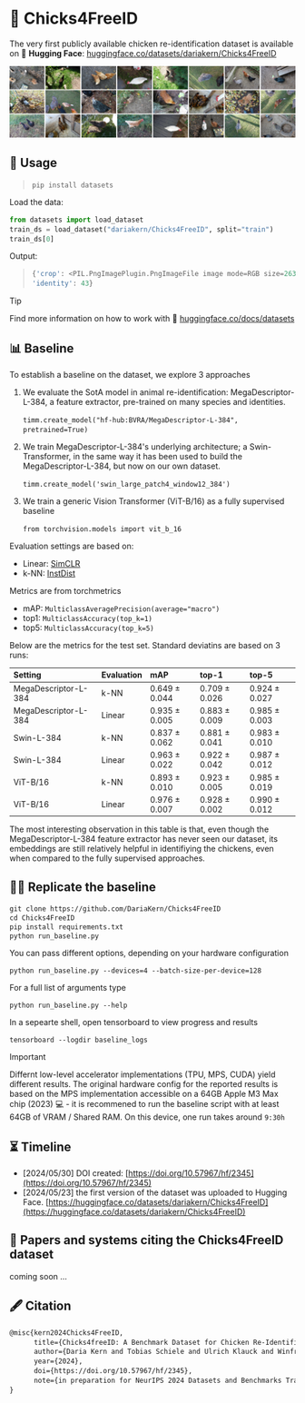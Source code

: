 # 🐔 Chicks4FreeID
The very first publicly available chicken re-identification dataset
is available on 🤗 **Hugging Face**: [huggingface.co/datasets/dariakern/Chicks4FreeID](https://huggingface.co/datasets/dariakern/Chicks4FreeID)

<img src="./wiki/chickenDataset.png">


## 🤗 Usage

> ```shell
> pip install datasets
> ```

Load the data:
```python
from datasets import load_dataset
train_ds = load_dataset("dariakern/Chicks4FreeID", split="train")
train_ds[0]
```

Output: 
> ```python
> {'crop': <PIL.PngImagePlugin.PngImageFile image mode=RGB size=2630x2630 at 0x7AA95E7D1720>,
> 'identity': 43}
> ```

> [!TIP]
> Find more information on how to work with 🤗  [huggingface.co/docs/datasets](https://huggingface.co/docs/datasets/v2.19.0/index)


## 📊 Baseline

To establish a baseline on the dataset, we explore 3 approaches

1. We evaluate the SotA model in animal re-identification: MegaDescriptor-L-384, a feature extractor, pre-trained on many species and identities. 
   
   `timm.create_model("hf-hub:BVRA/MegaDescriptor-L-384", pretrained=True)`
2. We train MegaDescriptor-L-384's underlying architecture; a Swin-Transformer, in the same way it has been used to build the MegaDescriptor-L-384, but now on our own dataset. 
   
   `timm.create_model('swin_large_patch4_window12_384')`
3. We train a generic Vision Transformer (ViT-B/16) as a fully supervised baseline
   
   `from torchvision.models import vit_b_16`

Evaluation settings are based on:

- Linear: [SimCLR](https://dl.acm.org/doi/abs/10.5555/3524938.3525087)
- k-NN: [InstDist](https://doi.org/10.1109/CVPR.2018.00393)

Metrics are from torchmetrics 

- mAP: `MulticlassAveragePrecision(average="macro")`
- top1: `MulticlassAccuracy(top_k=1)`
- top5: `MulticlassAccuracy(top_k=5)`

Below are the metrics for the test set. Standard deviatins are based on 3 runs:

| Setting                            | Evaluation          | mAP           | top-1         | top-5         |
|:-----------------------------------|:--------------------|:--------------|:--------------|:--------------|
| MegaDescriptor-L-384               | k-NN                | 0.649 ± 0.044 | 0.709 ± 0.026 | 0.924 ± 0.027 |
| MegaDescriptor-L-384               | Linear              | 0.935 ± 0.005 | 0.883 ± 0.009 | 0.985 ± 0.003 |
| Swin-L-384                         | k-NN                | 0.837 ± 0.062 | 0.881 ± 0.041 | 0.983 ± 0.010 |
| Swin-L-384                         | Linear              | 0.963 ± 0.022 | 0.922 ± 0.042 | 0.987 ± 0.012 |
| ViT-B/16                           | k-NN                | 0.893 ± 0.010 | 0.923 ± 0.005 | 0.985 ± 0.019 |
| ViT-B/16                           | Linear              | 0.976 ± 0.007 | 0.928 ± 0.002 | 0.990 ± 0.012 |


The most interesting observation in this table is that, even though the MegaDescriptor-L-384 feature extractor has never seen our dataset, its embeddings are still relatively helpful in identifiying the chickens, even when compared to the fully supervised approaches. 

## 🧑‍💻 Replicate the baseline

```shell
git clone https://github.com/DariaKern/Chicks4FreeID
cd Chicks4FreeID
pip install requirements.txt
python run_baseline.py
```

You can pass different options, depending on your hardware configuration

```shell
python run_baseline.py --devices=4 --batch-size-per-device=128 
```

For a full list of arguments type

```shell
python run_baseline.py --help
```

In a sepearte shell, open tensorboard to view progress and results

```shell
tensorboard --logdir baseline_logs
```

> [!IMPORTANT]
> Differnt low-level accelerator implementations (TPU, MPS, CUDA) yield different results. The original hardware config for the reported results is based on the MPS implementation accessible on a 64GB Apple M3 Max chip (2023) 💻 - it is recommened to run the baseline script with at least 64GB of VRAM / Shared RAM. On this device, one run takes around `9:30h`


## ⏳ Timeline
- [2024/05/30] DOI created: [https://doi.org/10.57967/hf/2345](https://doi.org/10.57967/hf/2345) 
- [2024/05/23] the first version of the dataset was uploaded to Hugging Face. [https://huggingface.co/datasets/dariakern/Chicks4FreeID](https://huggingface.co/datasets/dariakern/Chicks4FreeID)

## 📝 Papers and systems citing the Chicks4FreeID dataset
coming soon ...

## 🖋️ Citation 
```tex
@misc{kern2024Chicks4FreeID,
      title={Chicks4freeID: A Benchmark Dataset for Chicken Re-Identification}, 
      author={Daria Kern and Tobias Schiele and Ulrich Klauck and Winfred Ingabire},
      year={2024},
      doi={https://doi.org/10.57967/hf/2345},
      note={in preparation for NeurIPS 2024 Datasets and Benchmarks Track}
}
```
